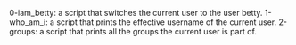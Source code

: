 0-iam_betty: a script that switches the current user to the user betty.
1-who_am_i: a script that prints the effective username of the current user.
2-groups: a script that prints all the groups the current user is part of.  
